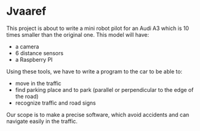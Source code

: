 # Jvaaref

This project is about to write a mini robot pilot for an Audi A3 which is 10 times smaller than the original one. This model will have:
*  a camera
*  6 distance sensors
*  a Raspberry PI

Using these tools, we have to write a program to the car to be able to:
*  move in the traffic
*  find parking place and to park (parallel or perpendicular to the edge of the road)
*  recognize traffic and road signs

Our scope is to make a precise software, which avoid accidents and can navigate easily in the traffic.

